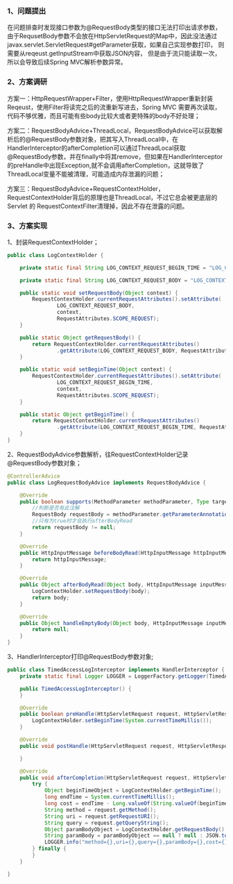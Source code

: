 ### 1、问题提出
在问题排查时发现接口参数为@RequestBody类型的接口无法打印出请求参数，由于RequsetBody参数不会放在HttpServletRequest的Map中，因此没法通过javax.servlet.ServletRequest#getParameter获取，如果自己实现参数打印， 则需要从reqeust.getInputStream中获取JSON内容， 但是由于流只能读取一次， 所以会导致后续Spring MVC解析参数异常。

### 2、方案调研
方案一：HttpRequestWrapper+Filter，使用HttpRequestWrapper重新封装Reqeust，使用Filter将读完之后的流重新写进去，Spring MVC 需要再次读取，代码不够优雅，而且可能有些body比较大或者更特殊的body不好处理；

方案二：RequestBodyAdvice+ThreadLocal，RequestBodyAdvice可以获取解析后的@RequestBody参数对象，把其写入ThreadLocal中，在HandlerInterceptor的afterCompletion可以通过ThreadLocal获取@RequestBody参数，并在finally中将其remove，但如果在HandlerInterceptor的preHandle中出现Exception,就不会调用afterCompletion，这就导致了ThreadLocal变量不能被清理，可能造成内存泄漏的问题；

方案三：RequestBodyAdvice+RequestContextHolder，RequestContextHolder背后的原理也是ThreadLocal，不过它总会被更底层的 Servlet 的 RequestContextFilter清理掉，因此不存在泄露的问题。

### 3、方案实现
1、封装RequestContextHolder；
```java
public class LogContextHolder {

    private static final String LOG_CONTEXT_REQUEST_BEGIN_TIME = "LOG_CONTEXT_REQUEST_BEGIN_TIME";

    private static final String LOG_CONTEXT_REQUEST_BODY = "LOG_CONTEXT_REQUEST_BODY";

    public static void setRequestBody(Object context) {
        RequestContextHolder.currentRequestAttributes().setAttribute(
                LOG_CONTEXT_REQUEST_BODY,
                context,
                RequestAttributes.SCOPE_REQUEST);
    }

    public static Object getRequestBody() {
        return RequestContextHolder.currentRequestAttributes()
                .getAttribute(LOG_CONTEXT_REQUEST_BODY, RequestAttributes.SCOPE_REQUEST);
    }

    public static void setBeginTime(Object context) {
        RequestContextHolder.currentRequestAttributes().setAttribute(
                LOG_CONTEXT_REQUEST_BEGIN_TIME,
                context,
                RequestAttributes.SCOPE_REQUEST);
    }

    public static Object getBeginTime() {
        return RequestContextHolder.currentRequestAttributes()
                .getAttribute(LOG_CONTEXT_REQUEST_BEGIN_TIME, RequestAttributes.SCOPE_REQUEST);
    }
}

```
2、RequestBodyAdvice参数解析，往RequestContextHolder记录@RequestBody参数对象；
```java
@ControllerAdvice
public class LogRequestBodyAdvice implements RequestBodyAdvice {

    @Override
    public boolean supports(MethodParameter methodParameter, Type targetType, Class<? extends HttpMessageConverter<?>> converterType) {
        //判断是否有此注解
        RequestBody requestBody = methodParameter.getParameterAnnotation(RequestBody.class);
        //只有为true时才会执行afterBodyRead
        return requestBody != null;
    }

    @Override
    public HttpInputMessage beforeBodyRead(HttpInputMessage httpInputMessage, MethodParameter parameter, Type targetType, Class<? extends HttpMessageConverter<?>> converterType) throws IOException {
        return httpInputMessage;
    }

    @Override
    public Object afterBodyRead(Object body, HttpInputMessage inputMessage, MethodParameter parameter, Type targetType, Class<? extends HttpMessageConverter<?>> converterType) {
        LogContextHolder.setRequestBody(body);
        return body;
    }

    @Override
    public Object handleEmptyBody(Object body, HttpInputMessage inputMessage, MethodParameter parameter, Type targetType, Class<? extends HttpMessageConverter<?>> converterType) {
        return null;
    }
}
```
3、HandlerInterceptor打印@RequestBody参数对象;
```java
public class TimedAccessLogInterceptor implements HandlerInterceptor {
    private static final Logger LOGGER = LoggerFactory.getLogger(TimedAccessLogInterceptor.class);

    public TimedAccessLogInterceptor() {
    }

    @Override
    public boolean preHandle(HttpServletRequest request, HttpServletResponse response, Object handler) throws Exception {
        LogContextHolder.setBeginTime(System.currentTimeMillis());
    }

    @Override
    public void postHandle(HttpServletRequest request, HttpServletResponse response, Object handler, ModelAndView modelAndView) throws Exception {

    }

    @Override
    public void afterCompletion(HttpServletRequest request, HttpServletResponse response, Object handler, Exception ex) throws Exception {
        try {
            Object beginTimeObject = LogContextHolder.getBeginTime();
            long endTime = System.currentTimeMillis();
            long cost = endTime - Long.valueOf(String.valueOf(beginTimeObject));
            String method = request.getMethod();
            String uri = request.getRequestURI();
            String query = request.getQueryString();
            Object paramBodyObject = LogContextHolder.getRequestBody();
            String paramBody = paramBodyObject == null ? null : JSON.toJSONString(paramBodyObject);
            LOGGER.info("method={},uri={},query={},paramBody={},cost={}", method, uri, query, paramBody cost);
        } finally {
        }
    }

}


```
